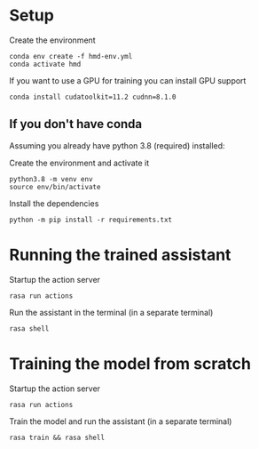 # Setup
Create the environment

```
conda env create -f hmd-env.yml
conda activate hmd
```

If you want to use a GPU for training you can install GPU support

<!-- Although during development training with a GPU has been slower then training on CPU only, probably due to the little amount of data that make GPU contribution less important. -->

```
conda install cudatoolkit=11.2 cudnn=8.1.0
```

## If you don't have conda
Assuming you already have python 3.8 (required) installed:


Create the environment and activate it
```
python3.8 -m venv env
source env/bin/activate
```

Install the dependencies
```
python -m pip install -r requirements.txt
```

# Running the trained assistant

Startup the action server
```
rasa run actions
```

Run the assistant in the terminal (in a separate terminal)

```
rasa shell
```

# Training the model from scratch

Startup the action server
```
rasa run actions
```

Train the model and run the assistant (in a separate terminal)

```
rasa train && rasa shell
```
